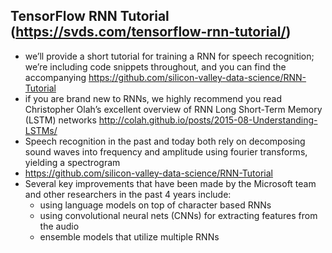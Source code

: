 ## TensorFlow RNN Tutorial (https://svds.com/tensorflow-rnn-tutorial/)
- we’ll provide a short tutorial for training a RNN for speech recognition; we’re including code snippets throughout, and you can find the accompanying https://github.com/silicon-valley-data-science/RNN-Tutorial
- if you are brand new to RNNs, we highly recommend you read Christopher Olah’s excellent overview of RNN Long Short-Term Memory (LSTM) networks http://colah.github.io/posts/2015-08-Understanding-LSTMs/
- Speech recognition in the past and today both rely on decomposing sound waves into frequency and amplitude using fourier transforms, yielding a spectrogram
- https://github.com/silicon-valley-data-science/RNN-Tutorial
- Several key improvements that have been made by the Microsoft team and other researchers in the past 4 years include:
  - using language models on top of character based RNNs
  - using convolutional neural nets (CNNs) for extracting features from the audio
  - ensemble models that utilize multiple RNNs